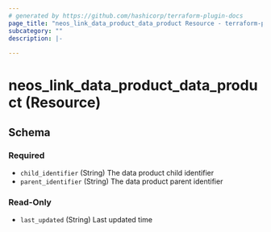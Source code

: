 ```yaml
---
# generated by https://github.com/hashicorp/terraform-plugin-docs
page_title: "neos_link_data_product_data_product Resource - terraform-provider-neos"
subcategory: ""
description: |-
  
---
```


# neos_link_data_product_data_product (Resource)





<!-- schema generated by tfplugindocs -->
## Schema

### Required

- `child_identifier` (String) The data product child identifier
- `parent_identifier` (String) The data product parent identifier

### Read-Only

- `last_updated` (String) Last updated time
